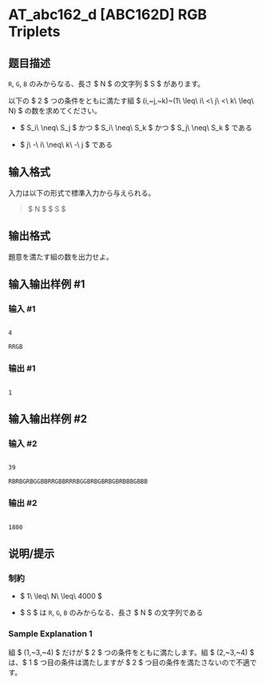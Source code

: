 # AT_abc162_d [ABC162D] RGB Triplets

## 题目描述

[problemUrl]: https://atcoder.jp/contests/abc162/tasks/abc162_d

`R`, `G`, `B` のみからなる、長さ $ N $ の文字列 $ S $ があります。

以下の $ 2 $ つの条件をともに満たす組 $ (i,~j,~k)~(1\ \leq\ i\ <\ j\ <\ k\ \leq\ N) $ の数を求めてください。

- $ S_i\ \neq\ S_j $ かつ $ S_i\ \neq\ S_k $ かつ $ S_j\ \neq\ S_k $ である
- $ j\ -\ i\ \neq\ k\ -\ j $ である

## 输入格式

入力は以下の形式で標準入力から与えられる。

> $ N $ $ S $

## 输出格式

題意を満たす組の数を出力せよ。

## 输入输出样例 #1

### 输入 #1

```
4
RRGB
```

### 输出 #1

```
1
```

## 输入输出样例 #2

### 输入 #2

```
39
RBRBGRBGGBBRRGBBRRRBGGBRBGBRBGBRBBBGBBB
```

### 输出 #2

```
1800
```

## 说明/提示

### 制約

- $ 1\ \leq\ N\ \leq\ 4000 $
- $ S $ は `R`, `G`, `B` のみからなる、長さ $ N $ の文字列である

### Sample Explanation 1

組 $ (1,~3,~4) $ だけが $ 2 $ つの条件をともに満たします。組 $ (2,~3,~4) $ は、$ 1 $ つ目の条件は満たしますが $ 2 $ つ目の条件を満たさないので不適です。